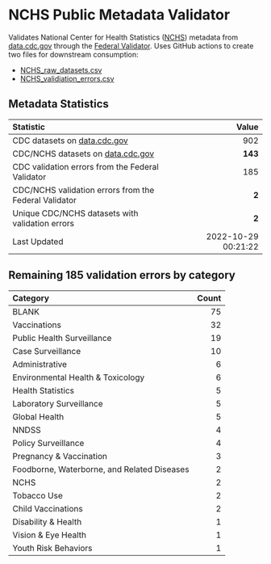 # NCHS Public Metadata Validator

Validates National Center for Health Statistics ([NCHS](https://www.cdc.gov/nchs/index.htm)) metadata from [data.cdc.gov](https://data.cdc.gov/browse?category=NCHS) through the [Federal Validator](https://dashboard.data.gov/validate). Uses GitHub actions to create two files for downstream consumption:


+ [NCHS_raw_datasets.csv](NCHS_raw_datasets.csv)
+ [NCHS_validiation_errors.csv](NCHS_validiation_errors.csv)


## Metadata Statistics

| Statistic | Value |
| :---      | ---:  |
| CDC datasets on [data.cdc.gov](https://data.cdc.gov/) | 902 |
| CDC/NCHS datasets on [data.cdc.gov](https://data.cdc.gov/browse?category=NCHS)| **143** |
| CDC validation errors from the Federal Validator | 185 |
| CDC/NCHS validation errors from the Federal Validator | **2** |
| Unique CDC/NCHS datasets with validation errors | **2** |
| Last Updated | 2022-10-29 00:21:22 |


## Remaining 185 validation errors by category

| Category | Count |
| :---     | ---:  |
|BLANK|75|
|Vaccinations|32|
|Public Health Surveillance|19|
|Case Surveillance|10|
|Administrative|6|
|Environmental Health & Toxicology|6|
|Health Statistics|5|
|Laboratory Surveillance|5|
|Global Health|5|
|NNDSS|4|
|Policy Surveillance|4|
|Pregnancy & Vaccination|3|
|Foodborne, Waterborne, and Related Diseases|2|
|NCHS|2|
|Tobacco Use|2|
|Child Vaccinations|2|
|Disability & Health|1|
|Vision & Eye Health|1|
|Youth Risk Behaviors|1|